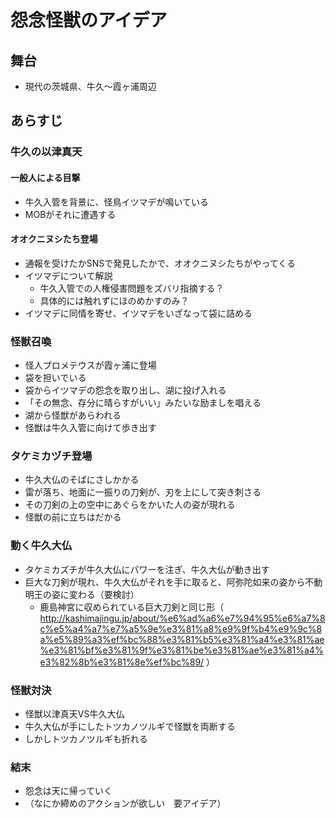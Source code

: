 # 怨念怪獣のアイデア

## 舞台
* 現代の茨城県、牛久～霞ヶ浦周辺

## あらすじ

### 牛久の以津真天
#### 一般人による目撃
* 牛久入管を背景に、怪鳥イツマデが鳴いている
* MOBがそれに遭遇する

#### オオクニヌシたち登場
* 通報を受けたかSNSで発見したかで、オオクニヌシたちがやってくる
* イツマデについて解説
  * 牛久入管での人権侵害問題をズバリ指摘する？
  * 具体的には触れずにほのめかすのみ？
* イツマデに同情を寄せ、イツマデをいざなって袋に詰める

### 怪獣召喚
* 怪人プロメテウスが霞ヶ浦に登場
* 袋を担いでいる
* 袋からイツマデの怨念を取り出し、湖に投げ入れる
* 「その無念、存分に晴らすがいい」みたいな励ましを唱える
* 湖から怪獣があらわれる
* 怪獣は牛久入管に向けて歩き出す

### タケミカヅチ登場
* 牛久大仏のそばにさしかかる
* 雷が落ち、地面に一振りの刀剣が、刃を上にして突き刺さる
* その刀剣の上の空中にあぐらをかいた人の姿が現れる
* 怪獣の前に立ちはだかる

### 動く牛久大仏
* タケミカズチが牛久大仏にパワーを注ぎ、牛久大仏が動き出す
* 巨大な刀剣が現れ、牛久大仏がそれを手に取ると、阿弥陀如来の姿から不動明王の姿に変わる（要検討）
  * 鹿島神宮に収められている巨大刀剣と同じ形（ http://kashimajingu.jp/about/%e6%ad%a6%e7%94%95%e6%a7%8c%e5%a4%a7%e7%a5%9e%e3%81%a8%e9%9f%b4%e9%9c%8a%e5%89%a3%ef%bc%88%e3%81%b5%e3%81%a4%e3%81%ae%e3%81%bf%e3%81%9f%e3%81%be%e3%81%ae%e3%81%a4%e3%82%8b%e3%81%8e%ef%bc%89/ ）

### 怪獣対決
* 怪獣以津真天VS牛久大仏
* 牛久大仏が手にしたトツカノツルギで怪獣を両断する
* しかしトツカノツルギも折れる

### 結末
* 怨念は天に帰っていく
* （なにか締めのアクションが欲しい　要アイデア）
